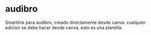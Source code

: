 # audibro
Smartlink para audibro, creado directamente desde canva. cualquier edicion se debe hacer desde canva. esto es una plantilla.
